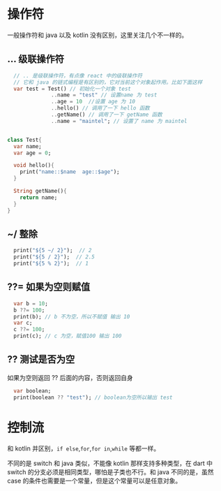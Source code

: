 # 操作符

一般操作符和 java 以及 kotlin 没有区别，这里关注几个不一样的。

## ... 级联操作符

```dart
  // .. 是级联操作符，有点像 react 中的级联操作符
  // 它和 java 的链式编程是有区别的，它对当前这个对象起作用。比如下面这样
  var test = Test() // 初始化一个对象 test
              ..name = "test" // 设置name 为 test
              ..age = 10  //设置 age 为 10
              ..hello() // 调用了一下 hello 函数
              ..getName() // 调用了一下 getName 函数 
              ..name = "maintel"; // 设置了 name 为 maintel


class Test{
  var name;
  var age = 0;

  void hello(){
    print("name::$name  age::$age");
  }

  String getName(){
    return name;
  }
}
```

## ~/ 整除

```dart
  print("${5 ~/ 2}");  // 2
  print("${5 / 2}");  // 2.5
  print("${5 % 2}");  // 1
```

## ??=  如果为空则赋值

```dart
  var b = 10;
  b ??= 100;
  print(b); // b 不为空，所以不赋值 输出 10
  var c;
  c ??= 100;
  print(c); // c 为空，赋值100 输出 100
```

## ?? 测试是否为空

如果为空则返回 ?? 后面的内容，否则返回自身

```dart
  var boolean;
  print(boolean ?? "test"); // boolean为空所以输出 test
```

# 控制流

和 kotlin 并区别，`if else`,`for`,`for in`,`while` 等都一样。

不同的是 switch 和 java 类似，不能像 kotlin 那样支持多种类型，在 dart 中 switch 的分支必须是相同类型，哪怕是子类也不行。和 java 不同的是，虽然 case 的条件也需要是一个常量，但是这个常量可以是任意对象。
